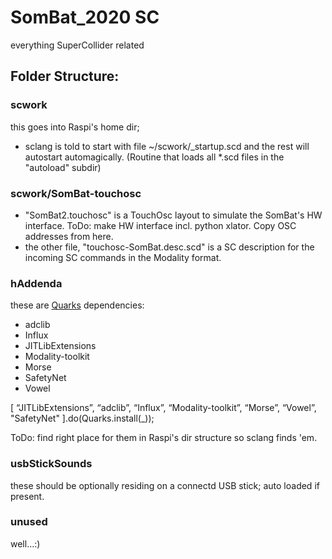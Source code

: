 # SomBat_2020 SC
 
 everything SuperCollider related



## Folder Structure:

### scwork
this goes into Raspi's home dir; 

- sclang is told to start with file ~/scwork/_startup.scd and the rest will autostart automagically. (Routine that loads all *.scd files in the "autoload" subdir)

### scwork/SomBat-touchosc

- "SomBat2.touchosc" is a TouchOsc layout to simulate the SomBat's HW interface. 
ToDo: make HW interface incl. python xlator. Copy OSC addresses from here. 
- the other file, "touchosc-SomBat.desc.scd" is a SC description for the incoming SC commands in the Modality format. 

### hAddenda
these are [Quarks](https://doc.sccode.org/Guides/UsingQuarks.html) dependencies: 

- adclib
- Influx
- JITLibExtensions
- Modality-toolkit
- Morse 
- SafetyNet
- Vowel

[ “JITLibExtensions”, “adclib”, “Influx”, “Modality-toolkit”, “Morse”, “Vowel”, "SafetyNet" ].do(Quarks.install(_));



ToDo: find right place for them in Raspi's dir structure so sclang finds 'em.

### usbStickSounds
these should be optionally residing on a connectd USB stick; auto loaded if present. 


### unused
well...:)